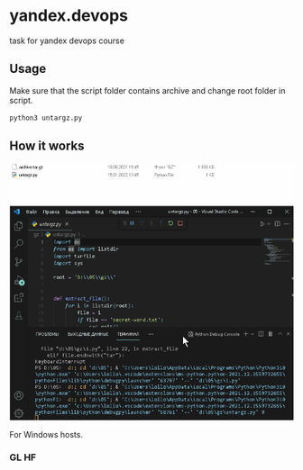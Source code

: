 # yandex.devops
task for yandex devops course

## Usage

Make sure that the script folder contains archive and change root folder in script.

```bash
python3 untargz.py
```

## How it works

![](https://github.com/ioneov/yandex.devops/blob/main/file.gif)

For Windows hosts.

### GL HF

